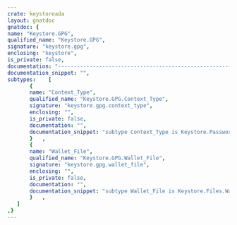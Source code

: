 ```yaml
---
crate: keystoreada
layout: gnatdoc
gnatdoc: {
name: "Keystore.GPG",
qualified_name: "Keystore.GPG",
signature: "keystore.gpg",
enclosing: "keystore",
is_private: false,
documentation: "---------------------------------------------------------------------\n  keystore-gpg -- helpers to open keystores protected with GPG\n  Copyright (C) 2019 Stephane Carrez\n  Written by Stephane Carrez (Stephane.Carrez@gmail.com)\n\n  Licensed under the Apache License, Version 2.0 (the \"License\");\n  you may not use this file except in compliance with the License.\n  You may obtain a copy of the License at\n\n      http://www.apache.org/licenses/LICENSE-2.0\n\n  Unless required by applicable law or agreed to in writing, software\n  distributed under the License is distributed on an \"AS IS\" BASIS,\n  WITHOUT WARRANTIES OR CONDITIONS OF ANY KIND, either express or implied.\n  See the License for the specific language governing permissions and\n  limitations under the License.\n---------------------------------------------------------------------",
documentation_snippet: "",
subtypes:    [
       {
       name: "Context_Type",
       qualified_name: "Keystore.GPG.Context_Type",
       signature: "keystore.gpg.context_type",
       enclosing: "",
       is_private: false,
       documentation: "",
       documentation_snippet: "subtype Context_Type is Keystore.Passwords.GPG.Context_Type;",
       }   ,
       {
       name: "Wallet_File",
       qualified_name: "Keystore.GPG.Wallet_File",
       signature: "keystore.gpg.wallet_file",
       enclosing: "",
       is_private: false,
       documentation: "",
       documentation_snippet: "subtype Wallet_File is Keystore.Files.Wallet_File;",
       }   ,
   ]
,}
---
```

